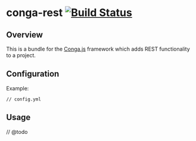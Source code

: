 # conga-rest [![Build Status](https://secure.travis-ci.org/congajs/conga-rest.png)](http://travis-ci.org/congajs/conga-rest)

## Overview

This is a bundle for the [Conga.js](https://github.com/congajs/conga) framework which
adds REST functionality to a project.

## Configuration

Example:

    // config.yml


## Usage

// @todo
